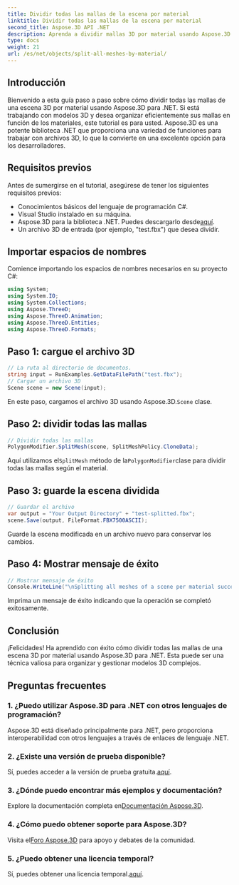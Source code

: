 ```yaml
---
title: Dividir todas las mallas de la escena por material
linktitle: Dividir todas las mallas de la escena por material
second_title: Aspose.3D API .NET
description: Aprenda a dividir mallas 3D por material usando Aspose.3D para .NET. Siga nuestra guía paso a paso para una organización y gestión eficiente de modelos 3D.
type: docs
weight: 21
url: /es/net/objects/split-all-meshes-by-material/
---
```

## Introducción
Bienvenido a esta guía paso a paso sobre cómo dividir todas las mallas de una escena 3D por material usando Aspose.3D para .NET. Si está trabajando con modelos 3D y desea organizar eficientemente sus mallas en función de los materiales, este tutorial es para usted. Aspose.3D es una potente biblioteca .NET que proporciona una variedad de funciones para trabajar con archivos 3D, lo que la convierte en una excelente opción para los desarrolladores.
## Requisitos previos
Antes de sumergirse en el tutorial, asegúrese de tener los siguientes requisitos previos:
- Conocimientos básicos del lenguaje de programación C#.
- Visual Studio instalado en su máquina.
-  Aspose.3D para la biblioteca .NET. Puedes descargarlo desde[aquí](https://releases.aspose.com/3d/net/).
- Un archivo 3D de entrada (por ejemplo, "test.fbx") que desea dividir.
## Importar espacios de nombres
Comience importando los espacios de nombres necesarios en su proyecto C#:
```csharp
using System;
using System.IO;
using System.Collections;
using Aspose.ThreeD;
using Aspose.ThreeD.Animation;
using Aspose.ThreeD.Entities;
using Aspose.ThreeD.Formats;
```
## Paso 1: cargue el archivo 3D
```csharp
// La ruta al directorio de documentos.
string input = RunExamples.GetDataFilePath("test.fbx");
// Cargar un archivo 3D
Scene scene = new Scene(input);
```
 En este paso, cargamos el archivo 3D usando Aspose.3D.`Scene` clase.
## Paso 2: dividir todas las mallas
```csharp
// Dividir todas las mallas
PolygonModifier.SplitMesh(scene, SplitMeshPolicy.CloneData);
```
 Aquí utilizamos el`SplitMesh` método de la`PolygonModifier`clase para dividir todas las mallas según el material.
## Paso 3: guarde la escena dividida
```csharp
// Guardar el archivo
var output = "Your Output Directory" + "test-splitted.fbx";
scene.Save(output, FileFormat.FBX7500ASCII);
```
Guarde la escena modificada en un archivo nuevo para conservar los cambios.
## Paso 4: Mostrar mensaje de éxito
```csharp
// Mostrar mensaje de éxito
Console.WriteLine("\nSplitting all meshes of a scene per material successfully.\nFile saved at " + output);
```
Imprima un mensaje de éxito indicando que la operación se completó exitosamente.
## Conclusión
¡Felicidades! Ha aprendido con éxito cómo dividir todas las mallas de una escena 3D por material usando Aspose.3D para .NET. Esta puede ser una técnica valiosa para organizar y gestionar modelos 3D complejos.
## Preguntas frecuentes
### 1. ¿Puedo utilizar Aspose.3D para .NET con otros lenguajes de programación?
Aspose.3D está diseñado principalmente para .NET, pero proporciona interoperabilidad con otros lenguajes a través de enlaces de lenguaje .NET.
### 2. ¿Existe una versión de prueba disponible?
 Sí, puedes acceder a la versión de prueba gratuita.[aquí](https://releases.aspose.com/).
### 3. ¿Dónde puedo encontrar más ejemplos y documentación?
 Explore la documentación completa en[Documentación Aspose.3D](https://reference.aspose.com/3d/net/).
### 4. ¿Cómo puedo obtener soporte para Aspose.3D?
 Visita el[Foro Aspose.3D](https://forum.aspose.com/c/3d/18) para apoyo y debates de la comunidad.
### 5. ¿Puedo obtener una licencia temporal?
 Sí, puedes obtener una licencia temporal.[aquí](https://purchase.aspose.com/temporary-license/).